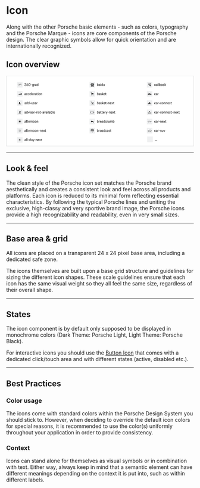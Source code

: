 # Icon

Along with the other Porsche basic elements - such as colors, typography and the Porsche Marque - icons are core components of the Porsche design. The clear graphic symbols allow for quick orientation and are internationally recognized.

## Icon overview
<a href="https://share.goabstract.com/0bf02431-7ad4-4aba-905d-99030c495392" target="_blank">![Porsche icon overview](./assets/porsche-icons-thumbnail.png)</a>

---

## Look & feel

The clean style of the Porsche icon set matches the Porsche brand aesthetically and creates a consistent look and feel across all products and platforms. Each icon is reduced to its minimal form reflecting essential characteristics. By following the typical Porsche lines and uniting the exclusive, high-classy and very sportive brand image, the Porsche icons provide  a high recognizability and readability, even in very small sizes. 

---

## Base area & grid

All icons are placed on a transparent 24 x 24 pixel base area, including a dedicated safe zone. 

The icons themselves are built upon a base grid structure and guidelines for sizing the different icon shapes. These scale guidelines ensure that each icon has the same visual weight so they all feel the same size, regardless of their overall shape. 

---

## States

The icon component is by default only supposed to be displayed in monochrome colors (Dark Theme: Porsche Light, Light Theme: Porsche Black).

For interactive icons you should use the [Button Icon](#/web/action/button-icon) that comes with a dedicated click/touch area and with different states (active, disabled etc.).

---

## Best Practices

### Color usage

The icons come with standard colors within the Porsche Design System you should stick to. However, when deciding to override the default icon colors for special reasons, it is recommended to use the color(s) uniformly throughout your application in order to provide consistency.

### Context

Icons can stand alone for themselves as visual symbols or in combination with text. Either way, always keep in mind that a semantic element can have different meanings depending on the context it is put into, such as within different labels.
